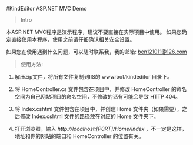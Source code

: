 #KindEditor ASP.NET MVC Demo
> Intro

本ASP.NET MVC程序是演示程序，建议不要直接在实际项目中使用。
如果您确定直接使用本程序，使用之前请仔细确认相关安全设置。

如果您在使用遇到什么问题，可以随时联系我，我的邮箱: <ben121011@126.com>
 
> 使用方法:

1. 解压zip文件，将所有文件复制到IIS的 wwwroot/kindeditor 目录下。

2. 将 HomeController.cs 文件包含在项目中，并修改 HomeController 的命名空间为自己网站项目的命名空间，不修改的话有可能会导致 HTTP 404。

3. 将 Index.cshtml 文件包含在项目中，并创建 Home 文件夹（如果需要），之后修改 Index.cshtml 文件的路径放在对应的 Home 文件夹下。

3. 打开浏览器，输入 *http://localhost:[P0RT]/Home/Index* ，不一定是这样，地址和你的网站的端口和 HomeController 的位置有关。
